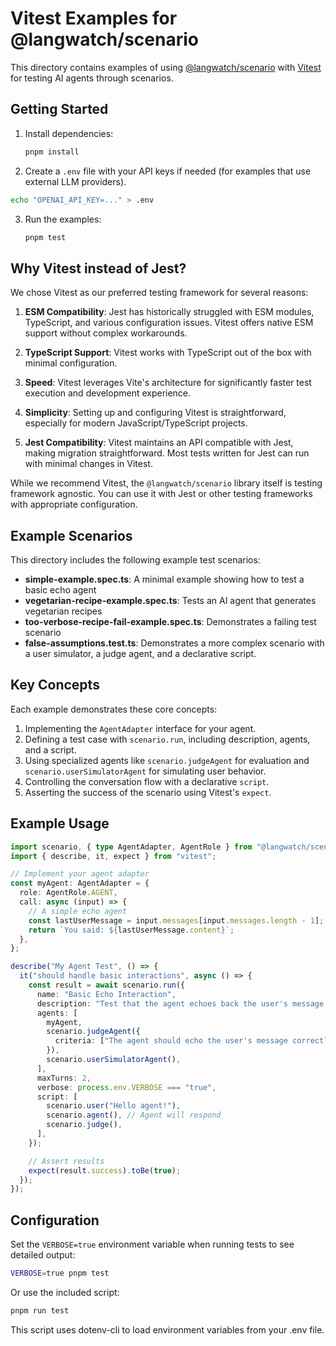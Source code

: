 # Vitest Examples for @langwatch/scenario

This directory contains examples of using [@langwatch/scenario](https://github.com/langwatch/scenario) with [Vitest](https://vitest.dev/) for testing AI agents through scenarios.

## Getting Started

1. Install dependencies:

   ```bash
   pnpm install
   ```

2. Create a `.env` file with your API keys if needed (for examples that use external LLM providers).

  ```bash
  echo "OPENAI_API_KEY=..." > .env
  ```

3. Run the examples:
   ```bash
   pnpm test
   ```

## Why Vitest instead of Jest?

We chose Vitest as our preferred testing framework for several reasons:

1. **ESM Compatibility**: Jest has historically struggled with ESM modules, TypeScript, and various configuration issues. Vitest offers native ESM support without complex workarounds.

2. **TypeScript Support**: Vitest works with TypeScript out of the box with minimal configuration.

3. **Speed**: Vitest leverages Vite's architecture for significantly faster test execution and development experience.

4. **Simplicity**: Setting up and configuring Vitest is straightforward, especially for modern JavaScript/TypeScript projects.

5. **Jest Compatibility**: Vitest maintains an API compatible with Jest, making migration straightforward. Most tests written for Jest can run with minimal changes in Vitest.

While we recommend Vitest, the `@langwatch/scenario` library itself is testing framework agnostic. You can use it with Jest or other testing frameworks with appropriate configuration.

## Example Scenarios

This directory includes the following example test scenarios:

- **simple-example.spec.ts**: A minimal example showing how to test a basic echo agent
- **vegetarian-recipe-example.spec.ts**: Tests an AI agent that generates vegetarian recipes
- **too-verbose-recipe-fail-example.spec.ts**: Demonstrates a failing test scenario
- **false-assumptions.test.ts**: Demonstrates a more complex scenario with a user simulator, a judge agent, and a declarative script.

## Key Concepts

Each example demonstrates these core concepts:

1.  Implementing the `AgentAdapter` interface for your agent.
2.  Defining a test case with `scenario.run`, including description, agents, and a script.
3.  Using specialized agents like `scenario.judgeAgent` for evaluation and `scenario.userSimulatorAgent` for simulating user behavior.
4.  Controlling the conversation flow with a declarative `script`.
5.  Asserting the success of the scenario using Vitest's `expect`.

## Example Usage

```typescript
import scenario, { type AgentAdapter, AgentRole } from "@langwatch/scenario";
import { describe, it, expect } from "vitest";

// Implement your agent adapter
const myAgent: AgentAdapter = {
  role: AgentRole.AGENT,
  call: async (input) => {
    // A simple echo agent
    const lastUserMessage = input.messages[input.messages.length - 1];
    return `You said: ${lastUserMessage.content}`;
  },
};

describe("My Agent Test", () => {
  it("should handle basic interactions", async () => {
    const result = await scenario.run({
      name: "Basic Echo Interaction",
      description: "Test that the agent echoes back the user's message.",
      agents: [
        myAgent,
        scenario.judgeAgent({
          criteria: ["The agent should echo the user's message correctly."],
        }),
        scenario.userSimulatorAgent(),
      ],
      maxTurns: 2,
      verbose: process.env.VERBOSE === "true",
      script: [
        scenario.user("Hello agent!"),
        scenario.agent(), // Agent will respond
        scenario.judge(),
      ],
    });

    // Assert results
    expect(result.success).toBe(true);
  });
});
```

## Configuration

Set the `VERBOSE=true` environment variable when running tests to see detailed output:

```bash
VERBOSE=true pnpm test
```

Or use the included script:

```bash
pnpm run test
```

This script uses dotenv-cli to load environment variables from your .env file.
